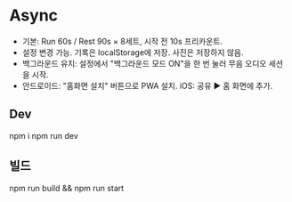 # Async

-   기본: Run 60s / Rest 90s × 8세트, 시작 전 10s 프리카운트.
-   설정 변경 가능. 기록은 localStorage에 저장. 사진은 저장하지 않음.
-   백그라운드 유지: 설정에서 "백그라운드 모드 ON"을 한 번 눌러 무음 오디오 세션을 시작.
-   안드로이드: "홈화면 설치" 버튼으로 PWA 설치. iOS: 공유 ▶ 홈 화면에 추가.

## Dev

npm i
npm run dev

## 빌드

npm run build && npm run start
